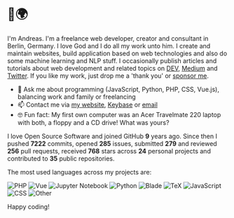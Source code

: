 # 👋🌍

I'm Andreas. I'm a freelance web developer, creator and consultant in Berlin, Germany. I love God and I do all my work unto him. I create and maintain websites, build application based on web technologies and also do some machine learning and NLP stuff. I occasionally publish articles and tutorials about web development and related topics on [DEV](https://dev.to/devmount), [Medium](https://medium.com/@devmount) and [Twitter](https://twitter.com/devmount). If you like my work, just drop me a 'thank you' or [sponsor me](https://github.com/sponsors/devmount).

- 💬 Ask me about programming (JavaScript, Python, PHP, CSS, Vue.js), balancing work and family or freelancing
- 📫 Contact me via [my website](https://devmount.de/en#contact), [Keybase](https://keybase.io/devmount) or [email](mailto:hello@devmount.de)
- 🤓 Fun fact: My first own computer was an Acer Travelmate 220 laptop with both, a floppy and a CD drive! What was yours?

I love Open Source Software and joined GitHub **9** years ago. Since then I pushed **7222** commits, opened **285** issues, submitted **279** and reviewed **256** pull requests, received **768** stars across **24** personal projects and contributed to **35** public repositories.

The most used languages across my projects are:

![PHP](https://img.shields.io/static/v1?style=flat-square&label=PHP&color=555&labelColor=%234F5D95&message=31.7%25)
![Vue](https://img.shields.io/static/v1?style=flat-square&label=Vue&color=555&labelColor=%2341b883&message=30.5%25)
![Jupyter Notebook](https://img.shields.io/static/v1?style=flat-square&label=Jupyter%20Notebook&color=555&labelColor=%23DA5B0B&message=11.4%25)
![Python](https://img.shields.io/static/v1?style=flat-square&label=Python&color=555&labelColor=%233572A5&message=8.8%25)
![Blade](https://img.shields.io/static/v1?style=flat-square&label=Blade&color=555&labelColor=%23f7523f&message=4.6%25)
![TeX](https://img.shields.io/static/v1?style=flat-square&label=TeX&color=555&labelColor=%233D6117&message=3.7%25)
![JavaScript](https://img.shields.io/static/v1?style=flat-square&label=JavaScript&color=555&labelColor=%23f1e05a&message=3.1%25)
![CSS](https://img.shields.io/static/v1?style=flat-square&label=CSS&color=555&labelColor=%23563d7c&message=1.7%25)
![Other](https://img.shields.io/static/v1?style=flat-square&label=Other&color=555&labelColor=%23ededed&message=4%25)

Happy coding!
